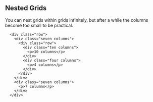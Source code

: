 ## Nested Grids
You can nest grids within grids infinitely, but after a while the columns become too small to be practical.

```
  <div class="row">
    <div class="seven columns">
      <div class="row">
        <div class="ten columns">
          <p>10 columns</p>
        </div>
        <div class="four columns">
          <p>4 columns</p>
        </div>
      </div>
    </div>
    <div class="seven columns">
      <p>7 columns</p>
    </div>
  </div>
```